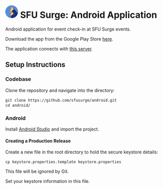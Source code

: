 # <img src="./readme-img/logo.svg" width="40px" alt="SFU Surge logo" />  SFU Surge: Android Application

Android application for event check-in at SFU Surge events.

Download the app from the Google Play Store [here](https://play.google.com/store/apps/details?id=com.sfusurge.app.primary).

The application connects with [this server](https://github.com/sfusurge/checkin-server).

## Setup Instructions

### Codebase

Clone the repository and navigate into the directory:
```shell
git clone https://github.com/sfusurge/android.git
cd android/
```

### Android

Install [Android Studio](https://developer.android.com/studio/) and import the project.

#### Creating a Production Release

Create a new file in the root directory to hold the secure keystore details:
```shell
cp keystore.properties.template keystore.properties
```

This file will be ignored by Git.

Set your keystore information in this file.

